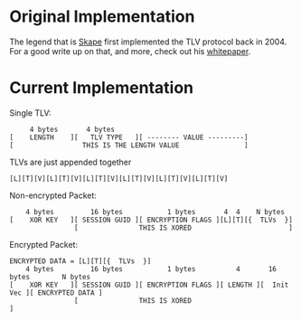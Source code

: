 # Original Implementation

The legend that is [Skape](https://twitter.com/epakskape) first implemented the TLV protocol back in 2004. For a good write up on that, and more, check out his [whitepaper](https://dev.metasploit.com/documents/meterpreter.pdf).

# Current Implementation

Single TLV:

```
     4 bytes       4 bytes
[    LENGTH    ][   TLV TYPE   ][ -------- VALUE ---------]
[                 THIS IS THE LENGTH VALUE                ]
```

TLVs are just appended together

```
[L][T][V][L][T][V][L][T][V][L][T][V][L][T][V][L][T][V]
```

Non-encrypted Packet:
```
    4 bytes         16 bytes           1 bytes       4  4    N bytes
[    XOR KEY   ][ SESSION GUID ][ ENCRYPTION FLAGS ][L][T][{  TLVs  }]
                [               THIS IS XORED                        ]
```

Encrypted Packet:
```
ENCRYPTED DATA = [L][T][{  TLVs  }]
    4 bytes         16 bytes           1 bytes          4       16 bytes        N bytes
[    XOR KEY   ][ SESSION GUID ][ ENCRYPTION FLAGS ][ LENGTH ][  Init Vec ][ ENCRYPTED DATA ]
                [               THIS IS XORED                                               ]
```

